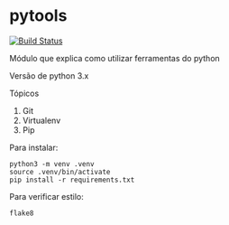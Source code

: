 # pytools
[![Build Status](https://travis-ci.org/rafaelsfaria/pytools.svg?branch=main)](https://travis-ci.org/rafaelsfaria/pytools)

Módulo que explica como utilizar ferramentas do python

Versão de python 3.x

Tópicos

1. Git
2. Virtualenv
3. Pip

Para instalar:

```shell
python3 -m venv .venv
source .venv/bin/activate
pip install -r requirements.txt
```

Para verificar estilo:

```shell
flake8
```
